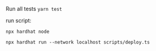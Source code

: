 Run all tests 
`yarn test`

run script:

`npx hardhat node`

`npx hardhat run --network localhost scripts/deploy.ts`